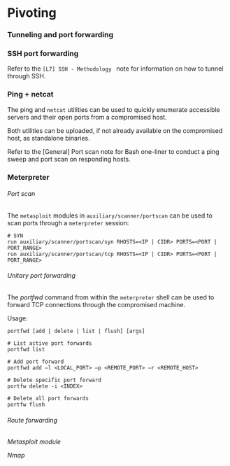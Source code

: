 # Pivoting

### Tunneling and port forwarding

### SSH port forwarding

Refer to the `[L7] SSH - Methodology ` note for information on how to tunnel
through SSH.

### Ping + netcat

The ping and `netcat` utilities can be used to quickly enumerate accessible
servers and their open ports from a compromised host.

Both utilities can be uploaded, if not already available on the compromised host,
as standalone binaries.

Refer to the [General] Port scan note for Bash one-liner to conduct a ping sweep
and port scan on responding hosts.  

### Meterpreter

###### Port scan

The `metasploit` modules in `auxiliary/scanner/portscan` can be used to scan
ports through a `meterpreter` session:

```
# SYN
run auxiliary/scanner/portscan/syn RHOSTS=<IP | CIDR> PORTS=<PORT | PORT_RANGE>
run auxiliary/scanner/portscan/tcp RHOSTS=<IP | CIDR> PORTS=<PORT | PORT_RANGE>
```

###### Unitary port forwarding

The *portfwd* command from within the `meterpreter` shell can be used to forward
TCP connections through the compromised machine.

Usage:

```
portfwd [add | delete | list | flush] [args]

# List active port forwards
portfwd list

# Add port forward
portfwd add –l <LOCAL_PORT> –p <REMOTE_PORT> –r <REMOTE_HOST>

# Delete specific port forward
portfw delete -i <INDEX>

# Delete all port forwards
portfw flush
```

###### Route forwarding

*Metasploit module*

*Nmap*
